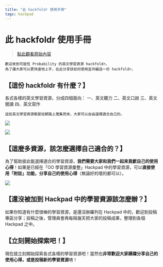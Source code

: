 ```yaml
---
title: "此 hackfoldr 使用手冊"
tags: hackpad
---
```


# 此 hackfoldr 使用手冊

> [點此觀看原始內容](https://g0v.hackpad.tw/0.y832l693pdr5g3ao4gonoecdi)


```
歡迎來到可能性 Probability 的英文學習資源 hackfoldr。
為了讓大家可以更快速地上手，在此分享該如何使用並共編這一份 hackfoldr。

```
## 【這份 hackfoldr 有什麼？】

各式各樣的英文學習資源，分成四個面向：
一、英文聽力
二、英文口說
三、英文閱讀
四、英文寫作
```
這些英文學習資源都是從網路上蒐集而來，大家可以自由選擇適合自己的。

```
![](https://g0vhackmd.blob.core.windows.net/g0v-hackmd-images/upload_02c38f19a0d805dba8416ffea8886c11)

![](https://g0vhackmd.blob.core.windows.net/g0v-hackmd-images/upload_0644aaa10b77c5a0543618e436e6b0d9)


## 【這麼多資源，該怎麼選擇自己適合的？】

為了幫助彼此能選擇適合的學習資源，**我們需要大家和我們一起來貢獻自己的使用心得**！如果是已經在「OO 學習資源彙整」Hackpad 中的學習資源，可以**直接使用「附註」功能，分享自己的使用心得**（無論好的壞的都可以）。

![](https://g0vhackmd.blob.core.windows.net/g0v-hackmd-images/upload_4e6bff59d8008e9b45504ddb3e92020f)


## 【還沒被加到 Hackpad 中的學習資源該怎麼辦？】

如果你知道有什麼很棒的學習資源，是還沒辦羅列在 Hackpad 中的，歡迎到投稿專區分享；投稿之後，管理員會再每隔幾天把大家的投稿成果，整理到各個 Hackpad 之中。


## 【立刻開始探索吧！】

現在就立刻開始探索各式各樣的學習資源吧！當然也**非常歡迎大家踴躍分享自己的使用心得，或是投稿新的學習資源**唷！


